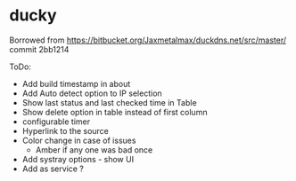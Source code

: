 # ducky

Borrowed from https://bitbucket.org/Jaxmetalmax/duckdns.net/src/master/ commit 2bb1214

ToDo:
* Add build timestamp in about
* Add Auto detect option to IP selection
* Show last status and last checked time in Table
* Show delete option in table instead of first column
* configurable timer
* Hyperlink to the source 
* Color change in case of issues
	* Amber if any one was bad once 
* Add systray options - show UI
* Add as service ?

